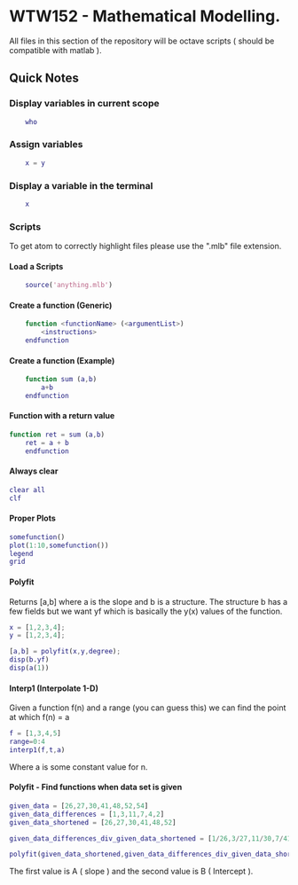 # WTW152 - Mathematical Modelling.

All files in this section of the repository will be octave scripts ( should be compatible with matlab ).


## Quick Notes

### Display variables in current scope
````matlab
	who
````

### Assign variables
````matlab
	x = y
````

### Display a variable in the terminal
````matlab
	x
````

### Scripts
To get atom to correctly highlight files please use the ".mlb" file extension.

#### Load a Scripts
````matlab
	source('anything.mlb')
````

#### Create a function (Generic)
````matlab
	function <functionName> (<argumentList>)
		<instructions>
	endfunction
````

#### Create a function (Example)
````matlab
	function sum (a,b)
		a+b
	endfunction
````

#### Function with a return value
````matlab
function ret = sum (a,b)
	ret = a + b
	endfunction
````

#### Always clear
````matlab
clear all
clf
````

#### Proper Plots
````matlab
somefunction()
plot(1:10,somefunction())
legend
grid
````

#### Polyfit
Returns [a,b] where a is the slope and b is a structure.
The structure b has a few fields but we want yf which is basically the y(x) values of the function.

````matlab
x = [1,2,3,4];
y = [1,2,3,4];

[a,b] = polyfit(x,y,degree);
disp(b.yf)
disp(a(1))
````

#### Interp1 (Interpolate 1-D)
Given a function f(n) and a range (you can guess this) we can find the point at which 
f(n) = a

````matlab
f = [1,3,4,5]
range=0:4
interp1(f,t,a)
````

Where a is some constant value for n.

#### Polyfit - Find functions when data set is given
````matlab
given_data = [26,27,30,41,48,52,54]
given_data_differences = [1,3,11,7,4,2]
given_data_shortened = [26,27,30,41,48,52]

given_data_differences_div_given_data_shortened = [1/26,3/27,11/30,7/41,4/48,2/52]

polyfit(given_data_shortened,given_data_differences_div_given_data_shortened,1)
````

The first value is A ( slope ) and the second value is B ( Intercept ).
